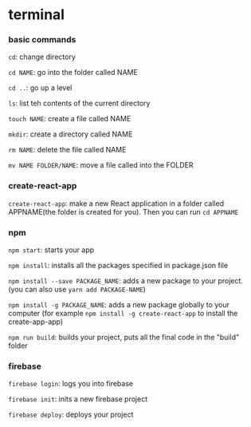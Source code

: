 # terminal

### basic commands

`cd`: change directory

`cd NAME`: go into the folder called NAME

`cd ..`: go up a level

`ls`: list teh contents of the current directory

`touch NAME`: create a file called NAME

`mkdir`: create a directory called NAME

`rm NAME`: delete the file called NAME

`mv NAME FOLDER/NAME`: move a file called into the FOLDER

### create-react-app

`create-react-app`: make a new React application in a folder called APPNAME(the folder is created for you). Then you can run `cd APPNAME`

### npm

`npm start`: starts your app

`npm install`: installs all the packages specified in package.json file

`npm install --save PACKAGE_NAME`: adds a new package to your project. (you can also use `yarn add PACKAGE-NAME`)

`npm install -g PACKAGE_NAME`: adds a new package globally to your computer (for example `npm install -g create-react-app` to install the create-app-app)

`npm run build`: builds your project, puts all the final code in the "build" folder

### firebase

`firebase login`: logs you into firebase

`firebase init`: inits a new firebase project

`firebase deploy`: deploys your project


